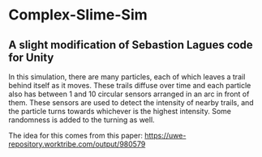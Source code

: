 # Complex-Slime-Sim

## A slight modification of Sebastion Lagues code for Unity
In this simulation, there are many particles, each of which leaves a trail behind itself as it moves. These trails diffuse over time and each particle also has between 1 and 10 circular sensors arranged in an arc in front of them. These sensors are used to detect the intensity of nearby trails, and the particle turns towards whichever is the highest intensity. Some randomness is added to the turning as well.

The idea for this comes from this paper: https://uwe-repository.worktribe.com/output/980579
